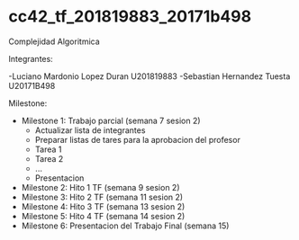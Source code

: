 # cc42_tf_201819883_20171b498
Complejidad Algoritmica

Integrantes:

-Luciano Mardonio Lopez Duran    U201819883
-Sebastian Hernandez Tuesta      U20171B498

Milestone:
- Milestone 1: Trabajo parcial (semana 7 sesion 2)
  - Actualizar lista de integrantes
  - Preparar listas de tares para la aprobacion del profesor
  - Tarea 1
  - Tarea 2
  - ...
  - Presentacion
- Milestone 2: Hito 1 TF (semana 9 sesion 2)
- Milestone 3: Hito 2 TF (semana 11 sesion 2)
- Milestone 4: Hito 3 TF (semana 13 sesion 2)
- Milestone 5: Hito 4 TF (semana 14 sesion 2)
- Milestone 6: Presentacion del Trabajo Final (semana 15)
